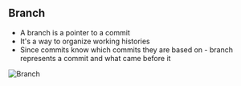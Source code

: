 ## Branch

* A branch is a pointer to a commit
* It's a way to organize working histories
* Since commits know which commits they are based on - branch represents a commit and what came before it

![Branch](https://jntakpe.github.io/dxp-training/resources/images/branch.png)
